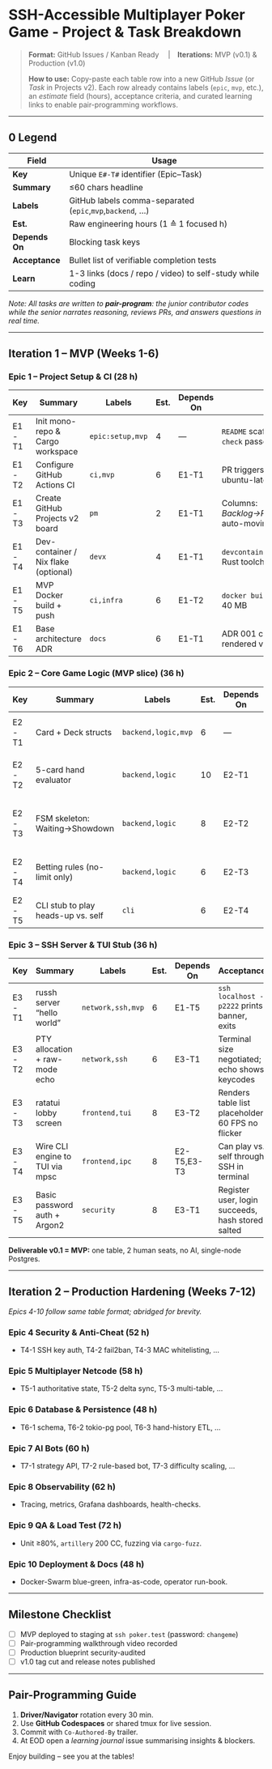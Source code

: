 # SSH-Accessible Multiplayer Poker Game - Project & Task Breakdown

> **Format:** GitHub Issues / Kanban Ready  | **Iterations:** MVP (v0.1) & Production (v1.0)
>
> **How to use:** Copy-paste each table row into a new GitHub *Issue* (or *Task* in Projects v2).  Each row already contains labels (`epic`, `mvp`, etc.), an *estimate* field (hours), acceptance criteria, and curated learning links to enable pair-programming workflows.

---

## 0 Legend
| Field            | Usage                                                          |
|------------------|-----------------------------------------------------------------|
| **Key**          | Unique `E#-T#` identifier (Epic–Task)                           |
| **Summary**      | ≤60 chars headline                                             |
| **Labels**       | GitHub labels comma-separated (`epic`,`mvp`,`backend`, …)       |
| **Est.**         | Raw engineering hours (1 ≙ 1 focused h)                        |
| **Depends On**   | Blocking task keys                                             |
| **Acceptance**   | Bullet list of verifiable completion tests                     |
| **Learn**        | 1-3 links (docs / repo / video) to self-study while coding      |

_Note: All tasks are written to **pair-program**: the junior contributor codes while the senior narrates reasoning, reviews PRs, and answers questions in real time._

---

## Iteration 1 – MVP (Weeks 1-6)

### Epic 1 – Project Setup & CI (28 h)
| Key | Summary | Labels | Est. | Depends On | Acceptance | Learn |
|-----|---------|--------|------|------------|------------|-------|
| E1-T1 | Init mono-repo & Cargo workspace | `epic:setup,mvp` | 4 | — | `README` scaffolding, `.gitignore`, `cargo check` passes | [Cargo Book](https://doc.rust-lang.org/cargo/) |
| E1-T2 | Configure GitHub Actions CI | `ci,mvp` | 6 | E1-T1 | PR triggers run `fmt`,`clippy`,`test` on ubuntu-latest | [GH Actions Docs](https://docs.github.com/en/actions) |
| E1-T3 | Create GitHub Projects v2 board | `pm` | 2 | E1-T1 | Columns: *Backlog→Ready→Dev→Review→Done* auto-moving | [GH Projects Docs](https://docs.github.com/en/issues/trying-out-the-new-projects-experience) |
| E1-T4 | Dev-container / Nix flake (optional) | `devx` | 4 | E1-T1 | `devcontainer.json` boots VS Code with Rust toolchain | [DevContainers](https://containers.dev) |
| E1-T5 | MVP Docker build + push | `ci,infra` | 6 | E1-T2 | `docker build` succeeds, image under 40 MB | [Docker Rust](https://docs.docker.com/language/rust/) |
| E1-T6 | Base architecture ADR | `docs` | 6 | E1-T1 | ADR 001 committed, diagrams rendered via `cargo doc` | [ADR Guide](https://adr.github.io) |

### Epic 2 – Core Game Logic (MVP slice) (36 h)
| Key | Summary | Labels | Est. | Depends On | Acceptance | Learn |
|-----|---------|--------|------|------------|------------|-------|
| E2-T1 | Card + Deck structs | `backend,logic,mvp` | 6 | — | `shuffle()` cryptographically secure; 100% unit tested | rs-poker crate src |
| E2-T2 | 5-card hand evaluator | `backend,logic` | 10 | E2-T1 | Bench: ≥5 M eval/s; tests cover all 2,598,960 hands | [Henri Lee Evaluator](https://github.com/HenryRLee/)** |
| E2-T3 | FSM skeleton: Waiting→Showdown | `backend,logic` | 8 | E2-T2 | State transitions compile-time checked; integration test passes | [Game Loop Gist](https://gafferongames.com/post/fsm/) |
| E2-T4 | Betting rules (no-limit only) | `backend,logic` | 6 | E2-T3 | Pot correct after scenario unit tests; Bet validation strict | THM rules doc |
| E2-T5 | CLI stub to play heads-up vs. self | `cli` | 6 | E2-T4 | Playable hand via `cargo run`, logs actions | clap v4 docs |

### Epic 3 – SSH Server & TUI Stub (36 h)
| Key | Summary | Labels | Est. | Depends On | Acceptance | Learn |
|-----|---------|--------|------|------------|------------|-------|
| E3-T1 | russh server “hello world” | `network,ssh,mvp` | 6 | E1-T5 | `ssh localhost -p2222` prints banner, exits | russh README |
| E3-T2 | PTY allocation + raw-mode echo | `network,ssh` | 6 | E3-T1 | Terminal size negotiated; echo shows keycodes | PTY RFC |
| E3-T3 | ratatui lobby screen | `frontend,tui` | 8 | E3-T2 | Renders table list placeholder; 60 FPS no flicker | ratatui docs |
| E3-T4 | Wire CLI engine to TUI via mpsc | `frontend,ipc` | 8 | E2-T5,E3-T3 | Can play vs. self through SSH in terminal | Tokio mpsc docs |
| E3-T5 | Basic password auth + Argon2 | `security` | 8 | E3-T1 | Register user, login succeeds, hash stored salted | argon2 crate |

**Deliverable v0.1 = MVP:** one table, 2 human seats, no AI, single-node Postgres.

---

## Iteration 2 – Production Hardening (Weeks 7-12)

_Epics 4-10 follow same table format; abridged for brevity._

### Epic 4 Security & Anti-Cheat (52 h)
* T4-1 SSH key auth, T4-2 fail2ban, T4-3 MAC whitelisting, …

### Epic 5 Multiplayer Netcode (58 h)
* T5-1 authoritative state, T5-2 delta sync, T5-3 multi-table, …

### Epic 6 Database & Persistence (48 h)
* T6-1 schema, T6-2 tokio-pg pool, T6-3 hand-history ETL, …

### Epic 7 AI Bots (60 h)
* T7-1 strategy API, T7-2 rule-based bot, T7-3 difficulty scaling, …

### Epic 8 Observability (62 h)
* Tracing, metrics, Grafana dashboards, health-checks.

### Epic 9 QA & Load Test (72 h)
* Unit ≥80%, `artillery` 200 CC, fuzzing via `cargo-fuzz`.

### Epic 10 Deployment & Docs (48 h)
* Docker-Swarm blue-green, infra-as-code, operator run-book.

---

## Milestone Checklist
- [ ] MVP deployed to staging at `ssh poker.test` (password: `changeme`)
- [ ] Pair-programming walkthrough video recorded
- [ ] Production blueprint security-audited
- [ ] v1.0 tag cut and release notes published

---

## Pair-Programming Guide
1. **Driver/Navigator** rotation every 30 min.
2. Use **GitHub Codespaces** or shared tmux for live session.
3. Commit with `Co-Authored-By` trailer.
4. At EOD open a *learning journal* issue summarising insights & blockers.

Enjoy building – see you at the tables!